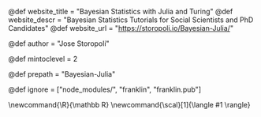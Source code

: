 <!--
Add here global page variables to use throughout your
website.
The website_* must be defined for the RSS to work
-->
@def website_title = "Bayesian Statistics with Julia and Turing"
@def website_descr = "Bayesian Statistics Tutorials for Social Scientists and PhD Candidates"
@def website_url   = "https://storopoli.io/Bayesian-Julia/"

@def author = "Jose Storopoli"

@def mintoclevel = 2

@def prepath = "Bayesian-Julia"

<!--
Add here files or directories that should be ignored by Franklin, otherwise
these files might be copied and, if markdown, processed by Franklin which
you might not want. Indicate directories by ending the name with a `/`.
-->
@def ignore = ["node_modules/", "franklin", "franklin.pub"]

<!--
Add here global latex commands to use throughout your
pages. It can be math commands but does not need to be.
For instance:
* \newcommand{\phrase}{This is a long phrase to copy.}
-->
\newcommand{\R}{\mathbb R}
\newcommand{\scal}[1]{\langle #1 \rangle}

